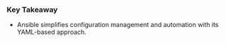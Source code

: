 ### Key Takeaway
- Ansible simplifies configuration management and automation with its YAML-based approach.

